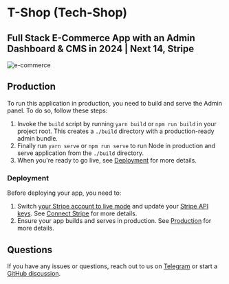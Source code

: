 # T-Shop (Tech-Shop)
## Full Stack E-Commerce App with an Admin Dashboard & CMS in 2024 | Next 14, Stripe
![e-commerce](https://i.ibb.co/Y3Hsth3/YT-Thumbnails-3.png)


## Production

To run this application in production, you need to build and serve the Admin panel. To do so, follow these steps:

1. Invoke the `build` script by running `yarn build` or `npm run build` in your project root. This creates a `./build` directory with a production-ready admin bundle.
1. Finally run `yarn serve` or `npm run serve` to run Node in production and serve application from the `./build` directory.
1. When you're ready to go live, see [Deployment](#deployment) for more details.

### Deployment

Before deploying your app, you need to:

1. Switch [your Stripe account to live mode](https://stripe.com/docs/test-mode) and update your [Stripe API keys](https://dashboard.stripe.com/test/apikeys). See [Connect Stripe](#connect-stripe) for more details.
1. Ensure your app builds and serves in production. See [Production](#production) for more details.


## Questions

If you have any issues or questions, reach out to us on [Telegram](https://t.me/developernajib) or start a [GitHub discussion](https://github.com/developernajib/t-shop/discussions).
